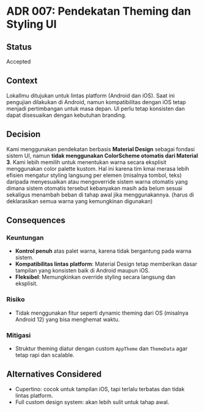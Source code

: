 # ADR 007: Pendekatan Theming dan Styling UI

## Status

Accepted

## Context

LokaIlmu ditujukan untuk lintas platform (Android dan iOS). Saat ini pengujian dilakukan di Android, namun kompatibilitas dengan iOS tetap menjadi pertimbangan untuk masa depan. UI perlu tetap konsisten dan dapat disesuaikan dengan kebutuhan branding.

## Decision

Kami menggunakan pendekatan berbasis **Material Design** sebagai fondasi sistem UI, namun **tidak menggunakan ColorScheme otomatis dari Material 3**. Kami lebih memilih untuk menentukan warna secara eksplisit menggunakan color palette kustom. Hal ini karena tim kmai merasa lebih efisien mengatur styling langsung per elemen (misalnya tombol, teks) daripada menyesuaikan atau mengoverride sistem warna otomatis yang dimana sistem otomatis tersebut kebanyakan masih ada belum sesuai sekaligus menambah beban di tahap awal jika menggunakannya. (harus di deklarasikan semua warna yang kemungkinan digunakan)

## Consequences

### Keuntungan

* **Kontrol penuh** atas palet warna, karena tidak bergantung pada warna sistem.
* **Kompatibilitas lintas platform**: Material Design tetap memberikan dasar tampilan yang konsisten baik di Android maupun iOS.
* **Fleksibel**: Memungkinkan override styling secara langsung dan eksplisit.

### Risiko

* Tidak menggunakan fitur seperti dynamic theming dari OS (misalnya Android 12) yang bisa menghemat waktu.

### Mitigasi

* Struktur theming diatur dengan custom `AppTheme` dan `ThemeData` agar tetap rapi dan scalable.

## Alternatives Considered

* Cupertino: cocok untuk tampilan iOS, tapi terlalu terbatas dan tidak lintas platform.
* Full custom design system: akan lebih sulit untuk tahap awal.
